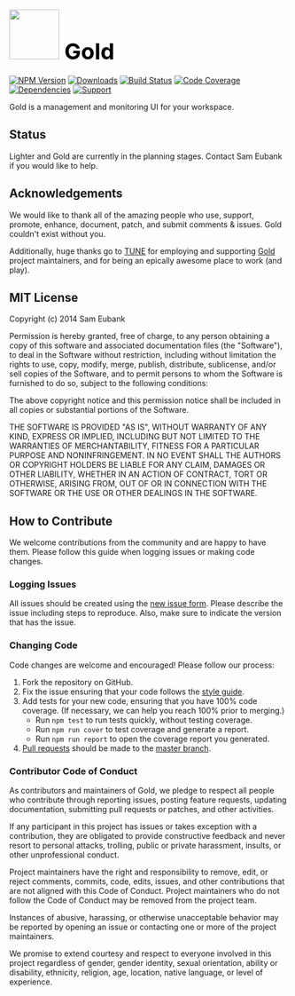 # <a href="http://lighter.io/gold" style="font-size:40px;text-decoration:none;color:#000"><img src="https://cdn.rawgit.com/lighterio/lighter.io/master/public/gold.svg" style="width:90px;height:90px"> Gold</a>
[![NPM Version](https://img.shields.io/npm/v/gold.svg)](https://npmjs.org/package/gold)
[![Downloads](https://img.shields.io/npm/dm/gold.svg)](https://npmjs.org/package/gold)
[![Build Status](https://img.shields.io/travis/lighterio/gold.svg)](https://travis-ci.org/lighterio/gold)
[![Code Coverage](https://img.shields.io/coveralls/lighterio/gold/master.svg)](https://coveralls.io/r/lighterio/gold)
[![Dependencies](https://img.shields.io/david/lighterio/gold.svg)](https://david-dm.org/lighterio/gold)
[![Support](https://img.shields.io/gratipay/Lighter.io.svg)](https://gratipay.com/Lighter.io/)


Gold is a management and monitoring UI for your workspace.


## Status

Lighter and Gold are currently in the planning stages.
Contact Sam Eubank if you would like to help.


## Acknowledgements

We would like to thank all of the amazing people who use, support,
promote, enhance, document, patch, and submit comments & issues.
Gold couldn't exist without you.

Additionally, huge thanks go to [TUNE](http://www.tune.com) for employing
and supporting [Gold](http://lighter.io/gold) project maintainers,
and for being an epically awesome place to work (and play).


## MIT License

Copyright (c) 2014 Sam Eubank

Permission is hereby granted, free of charge, to any person obtaining a copy
of this software and associated documentation files (the "Software"), to deal
in the Software without restriction, including without limitation the rights
to use, copy, modify, merge, publish, distribute, sublicense, and/or sell
copies of the Software, and to permit persons to whom the Software is
furnished to do so, subject to the following conditions:

The above copyright notice and this permission notice shall be included in all
copies or substantial portions of the Software.

THE SOFTWARE IS PROVIDED "AS IS", WITHOUT WARRANTY OF ANY KIND, EXPRESS OR
IMPLIED, INCLUDING BUT NOT LIMITED TO THE WARRANTIES OF MERCHANTABILITY,
FITNESS FOR A PARTICULAR PURPOSE AND NONINFRINGEMENT. IN NO EVENT SHALL THE
AUTHORS OR COPYRIGHT HOLDERS BE LIABLE FOR ANY CLAIM, DAMAGES OR OTHER
LIABILITY, WHETHER IN AN ACTION OF CONTRACT, TORT OR OTHERWISE, ARISING FROM,
OUT OF OR IN CONNECTION WITH THE SOFTWARE OR THE USE OR OTHER DEALINGS IN THE
SOFTWARE.


## How to Contribute

We welcome contributions from the community and are happy to have them.
Please follow this guide when logging issues or making code changes.

### Logging Issues

All issues should be created using the
[new issue form](https://github.com/lighterio/gold/issues/new).
Please describe the issue including steps to reproduce. Also, make sure
to indicate the version that has the issue.

### Changing Code

Code changes are welcome and encouraged! Please follow our process:

1. Fork the repository on GitHub.
2. Fix the issue ensuring that your code follows the
   [style guide](http://lighter.io/style-guide).
3. Add tests for your new code, ensuring that you have 100% code coverage.
   (If necessary, we can help you reach 100% prior to merging.)
   * Run `npm test` to run tests quickly, without testing coverage.
   * Run `npm run cover` to test coverage and generate a report.
   * Run `npm run report` to open the coverage report you generated.
4. [Pull requests](http://help.github.com/send-pull-requests/) should be made
   to the [master branch](https://github.com/lighterio/gold/tree/master).

### Contributor Code of Conduct

As contributors and maintainers of Gold, we pledge to respect all
people who contribute through reporting issues, posting feature requests,
updating documentation, submitting pull requests or patches, and other
activities.

If any participant in this project has issues or takes exception with a
contribution, they are obligated to provide constructive feedback and never
resort to personal attacks, trolling, public or private harassment, insults, or
other unprofessional conduct.

Project maintainers have the right and responsibility to remove, edit, or
reject comments, commits, code, edits, issues, and other contributions
that are not aligned with this Code of Conduct. Project maintainers who do
not follow the Code of Conduct may be removed from the project team.

Instances of abusive, harassing, or otherwise unacceptable behavior may be
reported by opening an issue or contacting one or more of the project
maintainers.

We promise to extend courtesy and respect to everyone involved in this project
regardless of gender, gender identity, sexual orientation, ability or
disability, ethnicity, religion, age, location, native language, or level of
experience.
